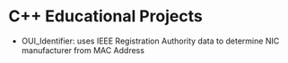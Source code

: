 # C++ Educational Projects
<ul>
<li>OUI_Identifier: uses IEEE Registration Authority data to determine NIC manufacturer from MAC Address</li>
</ul>
